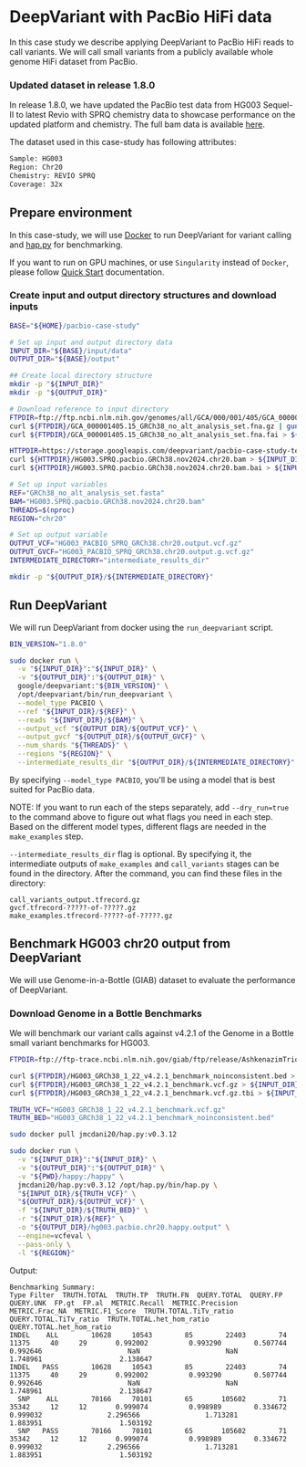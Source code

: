 # DeepVariant with PacBio HiFi data

In this case study we describe applying DeepVariant to PacBio HiFi reads to call
variants. We will call small variants from a publicly available whole genome
HiFi dataset from PacBio.

### Updated dataset in release 1.8.0

In release 1.8.0, we have updated the PacBio test data from HG003 Sequel-II to
latest Revio with SPRQ chemistry data to showcase performance on the updated
platform and chemistry. The full bam data is available [here](https://downloads.pacbcloud.com/public/revio/2024Q4/WGS/GIAB_trio/HG003/analysis/GRCh38.m84039_241002_000337_s3.hifi_reads.bc2020.bam).

The dataset used in this case-study has following attributes:

```bash
Sample: HG003
Region: Chr20
Chemistry: REVIO SPRQ
Coverage: 32x
```

## Prepare environment

In this case-study, we will use [Docker](https://docs.docker.com/get-docker/) to
run DeepVariant for variant calling and
[hap.py](https://github.com/illumina/hap.py) for benchmarking.

If you want to run on GPU machines, or use `Singularity` instead of `Docker`,
please follow [Quick Start](deepvariant-quick-start.md) documentation.

### Create input and output directory structures and download inputs

```bash
BASE="${HOME}/pacbio-case-study"

# Set up input and output directory data
INPUT_DIR="${BASE}/input/data"
OUTPUT_DIR="${BASE}/output"

## Create local directory structure
mkdir -p "${INPUT_DIR}"
mkdir -p "${OUTPUT_DIR}"

# Download reference to input directory
FTPDIR=ftp://ftp.ncbi.nlm.nih.gov/genomes/all/GCA/000/001/405/GCA_000001405.15_GRCh38/seqs_for_alignment_pipelines.ucsc_ids
curl ${FTPDIR}/GCA_000001405.15_GRCh38_no_alt_analysis_set.fna.gz | gunzip > ${INPUT_DIR}/GRCh38_no_alt_analysis_set.fasta
curl ${FTPDIR}/GCA_000001405.15_GRCh38_no_alt_analysis_set.fna.fai > ${INPUT_DIR}/GRCh38_no_alt_analysis_set.fasta.fai

HTTPDIR=https://storage.googleapis.com/deepvariant/pacbio-case-study-testdata
curl ${HTTPDIR}/HG003.SPRQ.pacbio.GRCh38.nov2024.chr20.bam > ${INPUT_DIR}/HG003.SPRQ.pacbio.GRCh38.nov2024.chr20.bam
curl ${HTTPDIR}/HG003.SPRQ.pacbio.GRCh38.nov2024.chr20.bam.bai > ${INPUT_DIR}/HG003.SPRQ.pacbio.GRCh38.nov2024.chr20.bam.bai

# Set up input variables
REF="GRCh38_no_alt_analysis_set.fasta"
BAM="HG003.SPRQ.pacbio.GRCh38.nov2024.chr20.bam"
THREADS=$(nproc)
REGION="chr20"

# Set up output variable
OUTPUT_VCF="HG003_PACBIO_SPRQ_GRCh38.chr20.output.vcf.gz"
OUTPUT_GVCF="HG003_PACBIO_SPRQ_GRCh38.chr20.output.g.vcf.gz"
INTERMEDIATE_DIRECTORY="intermediate_results_dir"

mkdir -p "${OUTPUT_DIR}/${INTERMEDIATE_DIRECTORY}"
```

## Run DeepVariant

We will run DeepVariant from docker using the `run_deepvariant` script.

```bash
BIN_VERSION="1.8.0"

sudo docker run \
  -v "${INPUT_DIR}":"${INPUT_DIR}" \
  -v "${OUTPUT_DIR}":"${OUTPUT_DIR}" \
  google/deepvariant:"${BIN_VERSION}" \
  /opt/deepvariant/bin/run_deepvariant \
  --model_type PACBIO \
  --ref "${INPUT_DIR}/${REF}" \
  --reads "${INPUT_DIR}/${BAM}" \
  --output_vcf "${OUTPUT_DIR}/${OUTPUT_VCF}" \
  --output_gvcf "${OUTPUT_DIR}/${OUTPUT_GVCF}" \
  --num_shards "${THREADS}" \
  --regions "${REGION}" \
  --intermediate_results_dir "${OUTPUT_DIR}/${INTERMEDIATE_DIRECTORY}"
```

By specifying `--model_type PACBIO`, you'll be using a model that is best
suited for PacBio data.

NOTE: If you want to run each of the steps separately, add `--dry_run=true` to
the command above to figure out what flags you need in each step. Based on the
different model types, different flags are needed in the `make_examples` step.

`--intermediate_results_dir` flag is optional. By specifying it, the
intermediate outputs of `make_examples` and `call_variants` stages can be found
in the directory. After the command, you can find these files in the directory:

```
call_variants_output.tfrecord.gz
gvcf.tfrecord-?????-of-?????.gz
make_examples.tfrecord-?????-of-?????.gz
```

## Benchmark HG003 chr20 output from DeepVariant

We will use Genome-in-a-Bottle (GIAB) dataset to evaluate the performance of
DeepVariant.

### Download Genome in a Bottle Benchmarks

We will benchmark our variant calls against v4.2.1 of the Genome in a Bottle
small variant benchmarks for HG003.

```bash
FTPDIR=ftp://ftp-trace.ncbi.nlm.nih.gov/giab/ftp/release/AshkenazimTrio/HG003_NA24149_father/NISTv4.2.1/GRCh38

curl ${FTPDIR}/HG003_GRCh38_1_22_v4.2.1_benchmark_noinconsistent.bed > ${INPUT_DIR}/HG003_GRCh38_1_22_v4.2.1_benchmark_noinconsistent.bed
curl ${FTPDIR}/HG003_GRCh38_1_22_v4.2.1_benchmark.vcf.gz > ${INPUT_DIR}/HG003_GRCh38_1_22_v4.2.1_benchmark.vcf.gz
curl ${FTPDIR}/HG003_GRCh38_1_22_v4.2.1_benchmark.vcf.gz.tbi > ${INPUT_DIR}/HG003_GRCh38_1_22_v4.2.1_benchmark.vcf.gz.tbi

TRUTH_VCF="HG003_GRCh38_1_22_v4.2.1_benchmark.vcf.gz"
TRUTH_BED="HG003_GRCh38_1_22_v4.2.1_benchmark_noinconsistent.bed"
```

```bash
sudo docker pull jmcdani20/hap.py:v0.3.12

sudo docker run \
  -v "${INPUT_DIR}":"${INPUT_DIR}" \
  -v "${OUTPUT_DIR}":"${OUTPUT_DIR}" \
  -v "${PWD}/happy:/happy" \
  jmcdani20/hap.py:v0.3.12 /opt/hap.py/bin/hap.py \
  "${INPUT_DIR}/${TRUTH_VCF}" \
  "${OUTPUT_DIR}/${OUTPUT_VCF}" \
  -f "${INPUT_DIR}/${TRUTH_BED}" \
  -r "${INPUT_DIR}/${REF}" \
  -o "${OUTPUT_DIR}/hg003.pacbio.chr20.happy.output" \
  --engine=vcfeval \
  --pass-only \
  -l "${REGION}"
```

Output:

```
Benchmarking Summary:
Type Filter  TRUTH.TOTAL  TRUTH.TP  TRUTH.FN  QUERY.TOTAL  QUERY.FP  QUERY.UNK  FP.gt  FP.al  METRIC.Recall  METRIC.Precision  METRIC.Frac_NA  METRIC.F1_Score  TRUTH.TOTAL.TiTv_ratio  QUERY.TOTAL.TiTv_ratio  TRUTH.TOTAL.het_hom_ratio  QUERY.TOTAL.het_hom_ratio
INDEL    ALL        10628     10543        85        22403        74      11375     40     29       0.992002          0.993290        0.507744         0.992646                     NaN                     NaN                   1.748961                   2.138647
INDEL   PASS        10628     10543        85        22403        74      11375     40     29       0.992002          0.993290        0.507744         0.992646                     NaN                     NaN                   1.748961                   2.138647
  SNP    ALL        70166     70101        65       105602        71      35342     12     12       0.999074          0.998989        0.334672         0.999032                2.296566                1.713281                   1.883951                   1.503192
  SNP   PASS        70166     70101        65       105602        71      35342     12     12       0.999074          0.998989        0.334672         0.999032                2.296566                1.713281                   1.883951                   1.503192
```
